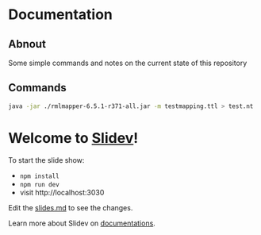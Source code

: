 # Documentation

## Abnout

Some simple commands and notes on the current state of this repository


## Commands

```bash
java -jar ./rmlmapper-6.5.1-r371-all.jar -m testmapping.ttl > test.nt
```

# Welcome to [Slidev](https://github.com/slidevjs/slidev)!

To start the slide show:

- `npm install`
- `npm run dev`
- visit http://localhost:3030

Edit the [slides.md](./slides.md) to see the changes.

Learn more about Slidev on [documentations](https://sli.dev/).
